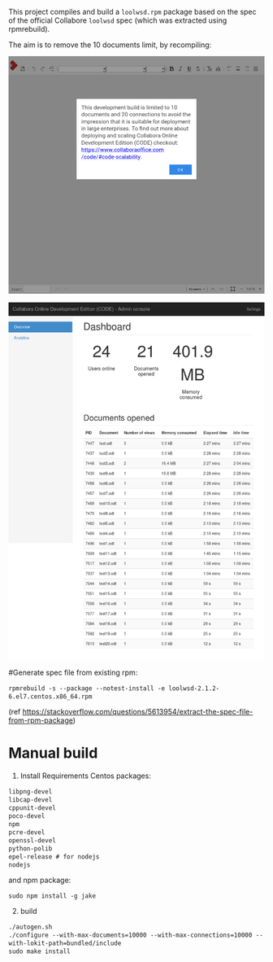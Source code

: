 This project compiles and build a `loolwsd.rpm` package based on the spec of the official Collabore `loolwsd` spec (which was extracted using rpmrebuild).

The aim is to remove the 10 documents limit, by recompiling:

![before](before.png)

![after](after.png)


#Generate spec file from existing rpm:
```
rpmrebuild -s --package --notest-install -e loolwsd-2.1.2-6.el7.centos.x86_64.rpm
```

(ref https://stackoverflow.com/questions/5613954/extract-the-spec-file-from-rpm-package)

# Manual build
1. Install Requirements
Centos packages:
```
libpng-devel
libcap-devel
cppunit-devel
poco-devel
npm
pcre-devel
openssl-devel
python-polib
epel-release # for nodejs
nodejs
```
and npm package:
```
sudo npm install -g jake
```

2. build

```
./autogen.sh
./configure --with-max-documents=10000 --with-max-connections=10000 --with-lokit-path=bundled/include
sudo make install
```

